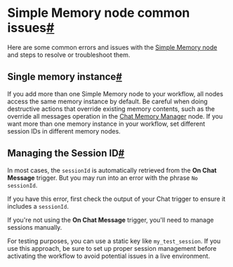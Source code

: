 [](https://github.com/n8n-io/n8n-docs/edit/main/docs/integrations/builtin/cluster-nodes/sub-nodes/n8n-nodes-langchain.memorybufferwindow/common-issues.md "Edit this page")

# Simple Memory node common issues[#](#simple-memory-node-common-issues "Permanent link")

Here are some common errors and issues with the [Simple Memory node](../) and steps to resolve or troubleshoot them.

## Single memory instance[#](#single-memory-instance "Permanent link")

If you add more than one Simple Memory node to your workflow, all nodes access the same memory instance by default. Be careful when doing destructive actions that override existing memory contents, such as the override all messages operation in the [Chat Memory Manager](../../n8n-nodes-langchain.memorymanager/) node. If you want more than one memory instance in your workflow, set different session IDs in different memory nodes.

## Managing the Session ID[#](#managing-the-session-id "Permanent link")

In most cases, the `sessionId` is automatically retrieved from the **On Chat Message** trigger. But you may run into an error with the phrase `No sessionId`.

If you have this error, first check the output of your Chat trigger to ensure it includes a `sessionId`.

If you're not using the **On Chat Message** trigger, you'll need to manage sessions manually.

For testing purposes, you can use a static key like `my_test_session`. If you use this approach, be sure to set up proper session management before activating the workflow to avoid potential issues in a live environment.